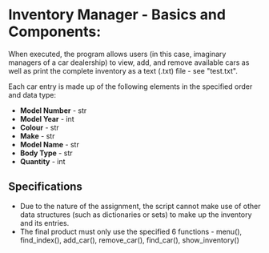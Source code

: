 # Inventory Manager - Basics and Components: 

When executed, the program allows users (in this case, imaginary managers of a car dealership) to view, add, and remove available cars as well as print the complete inventory as a text (.txt) file - see "test.txt". 

Each car entry is made up of the following elements in the specified order and data type:
* **Model Number** - str
* **Model Year** - int
* **Colour** - str
* **Make** - str
* **Model Name** - str
* **Body Type** - str
* **Quantity** - int

## Specifications
* Due to the nature of the assignment, the script cannot make use of other data structures (such as dictionaries or sets) to make up the inventory and its entries. 
* The final product must only use the specified 6 functions - menu(), find_index(), add_car(), remove_car(), find_car(), show_inventory()
